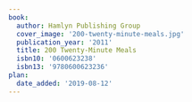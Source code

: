 ```yaml
---
book:
  author: Hamlyn Publishing Group
  cover_image: '200-twenty-minute-meals.jpg'
  publication_year: '2011'
  title: 200 Twenty-Minute Meals
  isbn10: '0600623238'
  isbn13: '9780600623236'
plan:
  date_added: '2019-08-12'
---
```

